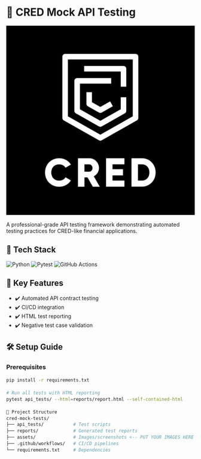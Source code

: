 # 🚀 CRED Mock API Testing 

![Project Banner](https://github.com/Jerin2004/cred-mock-tests/blob/main/cc.png) <!-- Add your banner image here -->

A professional-grade API testing framework demonstrating automated testing practices for CRED-like financial applications.

## 🧰 Tech Stack
![Python](https://img.shields.io/badge/Python-3.13%2B-blue)
![Pytest](https://img.shields.io/badge/Pytest-7.4.0-green)
![GitHub Actions](https://img.shields.io/badge/CI/CD-GitHub_Actions-orange)

## 📌 Key Features
- ✔️ Automated API contract testing
- ✔️ CI/CD integration
- ✔️ HTML test reporting
- ✔️ Negative test case validation

## 🛠️ Setup Guide

### Prerequisites
```bash
pip install -r requirements.txt

# Run all tests with HTML reporting
pytest api_tests/ --html=reports/report.html --self-contained-html

📂 Project Structure
cred-mock-tests/
├── api_tests/           # Test scripts
├── reports/             # Generated test reports
├── assets/              # Images/screenshots <-- PUT YOUR IMAGES HERE
├── .github/workflows/   # CI/CD pipelines
└── requirements.txt     # Dependencies

